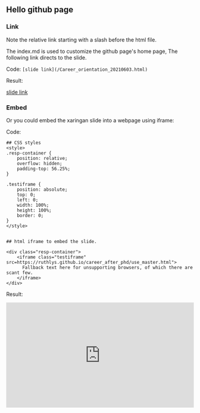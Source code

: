 ## Hello github page

### Link

Note the relative link starting with a slash before the html file.

The index.md is used to customize the github page's home page, 
The following link directs to the slide.

Code: `[slide link](/Career_orientation_20210603.html)`

Result:

[slide link](/Career_orientation_20210603.html)


### Embed

Or you could embed the xaringan slide into a webpage using iframe:

Code:

```
## CSS styles
<style>
.resp-container {
    position: relative;
    overflow: hidden;
    padding-top: 56.25%;
}

.testiframe {
    position: absolute;
    top: 0;
    left: 0;
    width: 100%;
    height: 100%;
    border: 0;
}
</style>


## html iframe to embed the slide.

<div class="resp-container">
    <iframe class="testiframe" src=https://ruthlys.github.io/career_after_phd/use_master.html">
      Fallback text here for unsupporting browsers, of which there are scant few.
    </iframe>
</div>

```

Result:

<style>
.resp-container {
    position: relative;
    overflow: hidden;
    padding-top: 56.25%;
}

.testiframe {
    position: absolute;
    top: 0;
    left: 0;
    width: 100%;
    height: 100%;
    border: 0;
}
</style>

<div class="resp-container">
    <iframe class="testiframe" src="https://ruthlys.github.io/career_after_phd/Career_orientation_20210603.html">
      Fallback text here for unsupporting browsers, of which there are scant few.
    </iframe>
</div>
